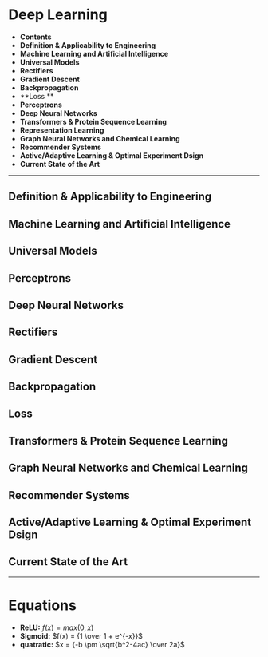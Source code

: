 # Deep Learning

- **Contents**
- **Definition & Applicability to Engineering**
- **Machine Learning and Artificial Intelligence**
- **Universal Models**
- **Rectifiers**
- **Gradient Descent**
- **Backpropagation**
- **Loss **
- **Perceptrons**
- **Deep Neural Networks**
- **Transformers & Protein Sequence Learning**
- **Representation Learning**
- **Graph Neural Networks and Chemical Learning**
- **Recommender Systems**
- **Active/Adaptive Learning & Optimal Experiment Dsign**
- **Current State of the Art**

---------

## Definition & Applicability to Engineering
## Machine Learning and Artificial Intelligence
## Universal Models
## Perceptrons
## Deep Neural Networks
## Rectifiers
## Gradient Descent
## Backpropagation
## Loss 
## Transformers & Protein Sequence Learning
## Graph Neural Networks and Chemical Learning
## Recommender Systems
## Active/Adaptive Learning & Optimal Experiment Dsign
## Current State of the Art

------
# Equations
- **ReLU:** $f(x) = max(0, x)$
- **Sigmoid:** $f(x) = {1 \over 1 + e^{-x}}$
- **quatratic:** $x = {-b \pm \sqrt{b^2-4ac} \over 2a}$
